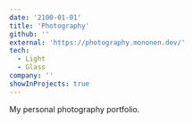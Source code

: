 ```yaml
---
date: '2100-01-01'
title: 'Photography'
github: ''
external: 'https://photography.mononen.dev/'
tech:
  - Light
  - Glass
company: ''
showInProjects: true
---
```


My personal photography portfolio.
